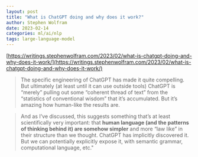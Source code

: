 ```yaml
---
layout: post
title: "What is ChatGPT doing and why does it work?"
author: Stephen Wolfram
date: 2023-02-14
categories: ml/ai/nlp
tags: large-language-model
---
```


[https://writings.stephenwolfram.com/2023/02/what-is-chatgpt-doing-and-why-does-it-work/](https://writings.stephenwolfram.com/2023/02/what-is-chatgpt-doing-and-why-does-it-work/)

> The specific engineering of ChatGPT has made it quite compelling. But ultimately (at least until it can use outside tools) ChatGPT is “merely” pulling out some “coherent thread of text” from the “statistics of conventional wisdom” that it’s accumulated. But it’s amazing how human-like the results are. 

> And as I’ve discussed, this suggests something that’s at least scientifically very important: that **human language (and the patterns of thinking behind it) are somehow simpler** and more “law like” in their structure than we thought. ChatGPT has implicitly discovered it. But we can potentially explicitly expose it, with semantic grammar, computational language, etc."
